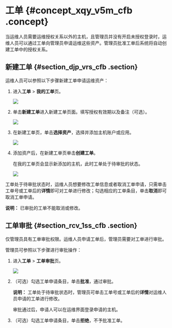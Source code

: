 # 工单 {#concept_xqy_v5m_cfb .concept}

当运维人员需要运维授权关系以外的主机，且管理员并没有开启未授权登录时，运维人员可以通过工单向管理员申请运维这些资产。管理员批准工单后系统将自动创建工单中的授权关系。

## 新建工单 {#section_djp_vrs_cfb .section}

运维人员可以参照以下步骤新建工单申请运维资产：

1.  进入**工单** \> **我的工单**页。

    ![](http://static-aliyun-doc.oss-cn-hangzhou.aliyuncs.com/assets/img/18821/153691942210543_zh-CN.png)

2.  单击**新建工单**进入新建工单页面。填写授权有效期以及备注（可选）。

    ![](http://static-aliyun-doc.oss-cn-hangzhou.aliyuncs.com/assets/img/18821/153691942210544_zh-CN.png)

3.  在新建工单页，单击**选择资产**，选择并添加主机账户或应用。

    ![](http://static-aliyun-doc.oss-cn-hangzhou.aliyuncs.com/assets/img/18821/153691942210545_zh-CN.png)

4.  添加资产后，在新建工单页单击**创建工单**。

    在我的工单页会显示新添加的主机，此时工单处于待审批的状态。

    ![](http://static-aliyun-doc.oss-cn-hangzhou.aliyuncs.com/assets/img/18821/153691942210546_zh-CN.png)


工单处于待审批状态时，运维人员想要修改工单信息或者取消工单申请，只需单击工单号或工单后的**详情**即可对工单进行修改；勾选相应的工单条目，单击**取消**即可取消工单申请。

**说明：** 已审批的工单不能取消或修改。

## 工单审批 {#section_rcv_1ss_cfb .section}

仅管理员具有工单审批权限。运维人员申请工单后，管理员需要对工单进行审批。

管理员可参照以下步骤进行审批操作：

1.  进入**工单** \> **工单审批**页。

    ![](http://static-aliyun-doc.oss-cn-hangzhou.aliyuncs.com/assets/img/18821/153691942210547_zh-CN.png)

2.  （可选）勾选工单申请条目，单击**批准**，通过审批。

    **说明：** 工单处于待审批状态时，管理员可单击工单号或工单后的**详情**对运维人员申请的工单进行修改。

    审批通过后，申请人可以在运维界面登录申请的主机。

3.  （可选）勾选工单申请条目，单击**拒绝**，不予批准工单。

